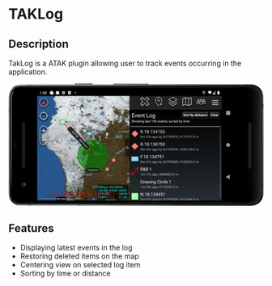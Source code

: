 # TAKLog

## Description

TakLog is a ATAK plugin allowing user to track events occurring in the application.

![screenshot](./docs/screenshot.png)

## Features

- Displaying latest events in the log
- Restoring deleted items on the map
- Centering view on selected log item
- Sorting by time or distance


